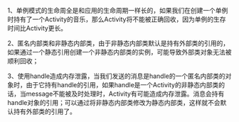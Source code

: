 1、单例模式的生命周全是和应用的生命周期一样长的，如果我们在创建一个单例时持有了一个Activity的音乐，那么Activity将不能被正确回收，因为单例的生存时间比Activity更长。

2、匿名内部类和非静态内部类，由于非静态内部类默认是持有外部类的引用的，如果通过一个静态引用创建一个非静态内部类的实例，可能导致外部类对象无法被顺利回收；

3、使用handle造成内存泄露，当我们发送的消息是handle的一个匿名内部类的对象时，由于它持有handle的引用，如果handle是一个Activity的非静态内部类的话，当message不能被及时处理时，Activity有可能造成内存泄露。消息会持有handle对象的引用；可以通过将非静态内部类修改为静态内部类，这样就不会默认持有外部类的引用了。

